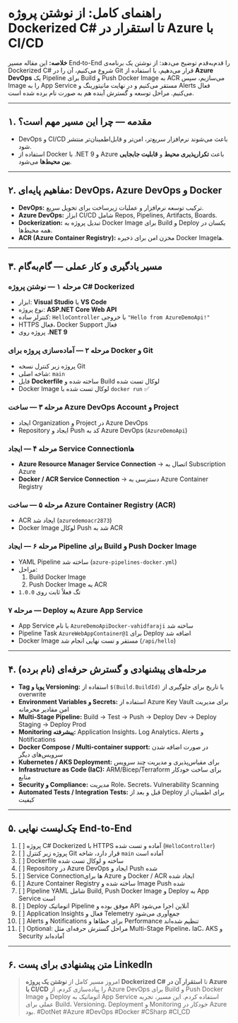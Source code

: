 # راهنمای کامل: از نوشتن پروژه Dockerized C# تا استقرار در Azure با CI/CD

**خلاصه:** این مقاله مسیر End‑to-End را قدم‌به‌قدم توضیح می‌دهد: از نوشتن یک برنامه‌ی Dockerized C# شروع می‌کنیم، آن را در Git قرار می‌دهیم، با استفاده از **Azure DevOps** یک Pipeline برای Build و Push Docker Image به ACR می‌سازیم، سپس Image را به App Service مستقر می‌کنیم و در نهایت مانیتورینگ و Alerts فعال می‌کنیم. مراحل توسعه و گسترش آینده هم به صورت نام برده شده است.

---

## ۱. مقدمه — چرا این مسیر مهم است؟

* DevOps و CI/CD باعث می‌شوند نرم‌افزار سریع‌تر، امن‌تر و قابل‌اطمینان‌تر منتشر شود.
* استفاده از Docker با .NET 9 و Azure باعث **تکرارپذیری محیط** و **قابلیت جابجایی بین محیط‌ها** می‌شود.

---

## ۲. مفاهیم پایه‌ای: DevOps، Azure DevOps و Docker

* **DevOps:** ترکیب توسعه نرم‌افزار و عملیات زیرساخت برای تحویل سریع.
* **Azure DevOps:** ابزار CI/CD شامل Repos, Pipelines, Artifacts, Boards.
* **Dockerization:** تبدیل پروژه به Docker Image برای Build و Deploy یکسان در همه محیط‌ها.
* **ACR (Azure Container Registry):** مخزن امن برای ذخیره Docker Imageها.

---

## ۳. مسیر یادگیری و کار عملی — گام‌به‌گام

### مرحله ۱ — نوشتن پروژه C# Dockerized

* ابزار: **Visual Studio** یا **VS Code**
* نوع پروژه: **ASP.NET Core Web API**
* کنترلر ساده: `HelloController` با خروجی `"Hello from AzureDemoApi!"`
* HTTPS فعال، Docker Support فعال
* پروژه روی **.NET 9**

### مرحله ۲ — آماده‌سازی پروژه برای Docker و Git

* پروژه زیر کنترل نسخه Git
* شاخه اصلی: `main`
* فایل **Dockerfile** ساخته شده و Build لوکال تست شده
* Docker Image لوکال تست شده با `docker run` ✅

### مرحله ۳ — ساخت Azure DevOps Account و Project

* ایجاد Organization و Project در Azure DevOps
* Repository ایجاد و Push کد به Azure DevOps (`AzureDemoApi`)

### مرحله ۴ — ایجاد Service Connectionها

* **Azure Resource Manager Service Connection** → اتصال به Subscription Azure
* **Docker / ACR Service Connection** → دسترسی به Azure Container Registry

### مرحله ۵ — ساخت Azure Container Registry (ACR)

* ACR ایجاد شد (`azuredemoacr2873`)
* Docker Image لوکال Push شد به ACR

### مرحله ۶ — ایجاد Pipeline برای Build و Push Docker Image

* YAML Pipeline ساخته شد (`azure-pipelines-docker.yml`)
* مراحل:
  1. Build Docker Image
  2. Push Docker Image به ACR
* تگ فعلاً ثابت روی `1.0.0`

### مرحله ۷ — Deploy به Azure App Service

* App Service با نام `AzureDemoApiDocker-vahidfaraji` ساخته شد
* Pipeline Task `AzureWebAppContainer@1` برای Deploy اضافه شد
* Docker Image مستقر و تست نهایی انجام شد (`/api/hello`)

---

## ۴. مرحله‌های پیشنهادی و گسترش حرفه‌ای (نام برده)

* **Tag پویا و Versioning:** استفاده از `$(Build.BuildId)` یا تاریخ برای جلوگیری از overwrite
* **Environment Variables و Secrets:** استفاده از Azure Key Vault برای مدیریت امن مقادیر محرمانه
* **Multi-Stage Pipeline:** Build → Test → Push → Deploy Dev → Deploy Staging → Deploy Prod
* **Monitoring پیشرفته:** Application Insights، Log Analytics، Alerts و Notifications
* **Docker Compose / Multi-container support:** در صورت اضافه شدن سرویس‌های دیگر
* **Kubernetes / AKS Deployment:** برای مقیاس‌پذیری و مدیریت چند سرویس
* **Infrastructure as Code (IaC):** ARM/Bicep/Terraform برای ساخت خودکار منابع
* **Security و Compliance:** مدیریت Role، Secrets، Vulnerability Scanning
* **Automated Tests / Integration Tests:** قبل و بعد از Deploy برای اطمینان از کیفیت

---

## ۵. چک‌لیست نهایی End-to-End

1. [ ] پروژه C# Dockerized با HTTPS آماده و تست شده (`HelloController`)
2. [ ] پروژه زیر کنترل Git قرار دارد، شاخه `main` آماده است
3. [ ] Dockerfile ساخته و لوکال تست شده
4. [ ] Repository در Azure DevOps ایجاد و Push شده
5. [ ] Service Connectionها برای Azure و Docker / ACR ایجاد شده
6. [ ] Azure Container Registry ساخته شده و Image Push شده
7. [ ] Pipeline YAML شامل Build, Push Docker Image و Deploy به App Service است
8. [ ] Deploy اتوماتیک Pipeline موفق بوده و API آنلاین اجرا می‌شود
9. [ ] Application Insights فعال و Telemetry جمع‌آوری می‌شود
10. [ ] Alerts و Notifications برای خطاها و Performance تنظیم شده‌اند
11. [ ] Optional: مراحل گسترش حرفه‌ای مثل Multi-Stage Pipeline، IaC، AKS و Security آماده‌اند

---

## ۶. متن پیشنهادی برای پست LinkedIn

> امروز مسیر کامل از **نوشتن یک پروژه Dockerized C#** تا **استقرار آن در Azure با CI/CD** را پیاده‌سازی کردم.
> از Azure DevOps برای Build و Push Docker Image و Deploy اتوماتیک به App Service استفاده کردم.
> این مسیر، تجربه عملی برای Build، Versioning، Deployment و Monitoring خودکار در Azure بود.
> #DotNet #Azure #DevOps #Docker #CSharp #CI_CD

